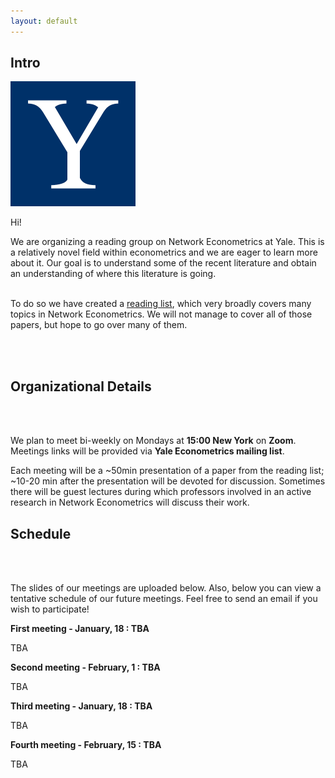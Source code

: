 ```yaml
---
layout: default
---
```


## Intro

<img class="profile-picture" src="Yale_logo.jpg">

Hi! 

We are organizing a reading group on Network Econometrics at Yale. This is a relatively novel field within econometrics and we are eager to learn more about it. Our goal is to understand some of the recent literature and obtain an understanding of where this literature is going.
<br/>  <br/>

To do so we have created a [reading list](https://ikleni.github.io/researcher/Networks%20RG_Winter%202021.pdf), which very broadly covers many topics in Network Econometrics. We will not manage to cover all of those papers, but hope to go over many of them.

<br/>  <br/>

## Organizational Details
<br/>  <br/>

We plan to meet bi-weekly on Mondays at **15:00 New York** on **Zoom**. Meetings links will be provided via **Yale Econometrics mailing list**. 

Each meeting will be a ~50min presentation of a paper from the reading list; ~10-20 min after the presentation will be devoted for discussion. Sometimes there will be guest lectures during which professors involved in an active research in Network Econometrics will discuss their work.

## Schedule
<br/>  <br/>

The slides of our meetings are uploaded below. Also, below you can view a tentative schedule of our future meetings. Feel free to send an email if you wish to participate! 


**First meeting - January, 18 : TBA**

TBA

**Second meeting - February, 1 : TBA**

TBA

**Third meeting - January, 18 : TBA**

TBA

**Fourth meeting - February, 15 : TBA**

TBA

